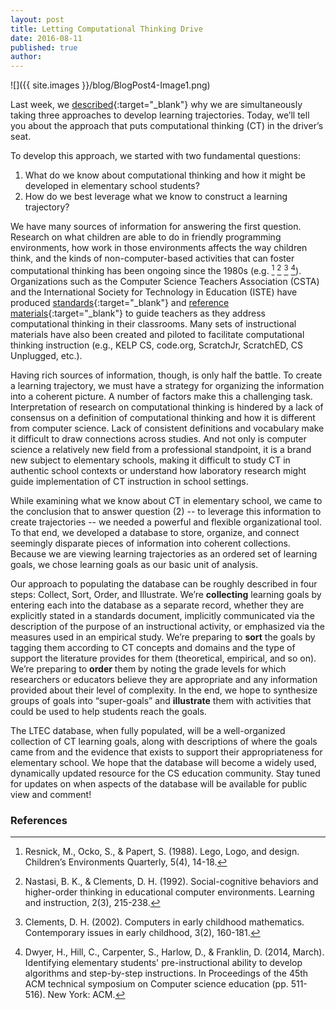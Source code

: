 ```yaml
---
layout: post
title: Letting Computational Thinking Drive
date: 2016-08-11
published: true
author: 
---
```


![]({{ site.images }}/blog/BlogPost4-Image1.png)

Last week, we [described](http://blog.everydaycomputing.org/2016/08/04/three-approaches/){:target="_blank"} why we are simultaneously taking three approaches to develop learning trajectories. Today, we’ll tell you about the approach that puts computational thinking (CT) in the driver’s seat.

To develop this approach, we started with two fundamental questions:

1. What do we know about computational thinking and how it might be developed in elementary school students?
2. How do we best leverage what we know to construct a learning trajectory?

<!--excerpt-->

We have many sources of information for answering the first question. Research on what children are able to do in friendly programming environments, how work in those environments affects the way children think, and the kinds of non-computer-based activities that can foster computational thinking has been ongoing since the 1980s (e.g. [^fn-resnick-1998] [^fn-nastasi-1992] [^fn-clements-2002] [^fn-dwyer-2014]). Organizations such as the Computer Science Teachers Association (CSTA) and the International Society for Technology in Education (ISTE) have produced [standards](https://csta.acm.org/Curriculum/sub/CurrFiles/CSTA_K-12_CSS.pdf){:target="_blank"} and [reference materials](http://www.iste.org/docs/ct-documents/ct-teacher-resources_2ed-pdf.pdf){:target="_blank"} to guide teachers as they address computational thinking in their classrooms. Many sets of instructional materials have also been created and piloted to facilitate computational thinking instruction (e.g., KELP CS, code.org, ScratchJr, ScratchED, CS Unplugged, etc.).

Having rich sources of information, though, is only half the battle. To create a learning trajectory, we must have a strategy for organizing the information into a coherent picture. A number of factors make this a challenging task. Interpretation of research on computational thinking is hindered by a lack of consensus on a definition of computational thinking and how it is different from computer science. Lack of consistent definitions and vocabulary make it difficult to draw connections across studies. And not only is computer science a relatively new field from a professional standpoint, it is a brand new subject to elementary schools, making it difficult to study CT in authentic school contexts or understand how laboratory research might guide implementation of CT instruction in school settings.

While examining what we know about CT in elementary school, we came to the conclusion that to answer question (2) -- to leverage this information to create trajectories -- we needed a powerful and flexible organizational tool. To that end, we developed a database to store, organize, and connect seemingly disparate pieces of information into coherent collections. Because we are viewing learning trajectories as an ordered set of learning goals, we chose learning goals as our basic unit of analysis. 

Our approach to populating the database can be roughly described in four steps: Collect, Sort, Order, and Illustrate. We’re **collecting** learning goals by entering each into the database as a separate record, whether they are explicitly stated in a standards document, implicitly communicated via the description of the purpose of an instructional activity, or emphasized via the measures used in an empirical study. We’re preparing to **sort** the goals by tagging them according to CT concepts and domains and the type of support the literature provides for them (theoretical, empirical, and so on). We’re preparing to **order** them by noting the grade levels for which researchers or educators believe they are appropriate and any information provided about their level of complexity. In the end, we hope to synthesize groups of goals into “super-goals” and **illustrate** them with activities that could be used to help students reach the goals.

The LTEC database, when fully populated, will be a well-organized collection of CT learning goals, along with descriptions of where the goals came from and the evidence that exists to support their appropriateness for elementary school. We hope that the database will become a widely used, dynamically updated resource for the CS education community. Stay tuned for updates on when aspects of the database will be available for public view and comment!


### References ###

[^fn-clements-2002]:Clements, D. H. (2002). Computers in early childhood mathematics. Contemporary issues in early childhood, 3(2), 160-181.

[^fn-csta-2011]:CSTA Standards Task Force. (2011). CSTA K-12 Computer Science Standards (revised 2011). Retrieved from https://csta.acm.org/Curriculum/sub/CurrFiles/CSTA_K-12_CSS.pdf
 
[^fn-dwyer-2014]:Dwyer, H., Hill, C., Carpenter, S., Harlow, D., & Franklin, D. (2014, March). Identifying elementary students' pre-instructional ability to develop algorithms and step-by-step instructions. In Proceedings of the 45th ACM technical symposium on Computer science education (pp. 511-516). New York: ACM.

[^fn-iste-csta-2011]:ISTE and CSTA. (2011). Computational Thinking Teacher Resources (2nd ed.). Retrieved from http://www.iste.org/docs/ct-documents/ct-teacher-resources_2ed-pdf.pdf?sfvrsn=2

[^fn-nastasi-1992]:Nastasi, B. K., & Clements, D. H. (1992). Social-cognitive behaviors and higher-order thinking in educational computer environments. Learning and instruction, 2(3), 215-238.

[^fn-resnick-1998]:Resnick, M., Ocko, S., & Papert, S. (1988). Lego, Logo, and design. Children’s Environments Quarterly, 5(4), 14-18.

